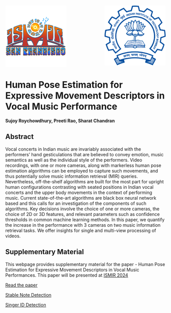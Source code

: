 <!-- ---
layout: page 
# Human Pose Estimation for Expressive Movement Descriptors in Vocal Music Performance
--- -->

<!-- [![GitHub Repo stars](https://img.shields.io/github/stars/nicolas-van/bootstrap-4-github-pages?style=social)](https://github.com/nicolas-van/bootstrap-4-github-pages) -->

<img align="center" src="images/SFO.png" width="192"> <img align="right" src="images/logo.png" width="192"> 

# Human Pose Estimation for Expressive Movement Descriptors in Vocal Music Performance

<b>Sujoy Roychowdhury, Preeti Rao, Sharat Chandran </b>

## Abstract

Vocal concerts in Indian music are invariably associated with the
  performers’ hand gesticulations that are believed to convey emotion,
  music semantics as well as the individual style of the
  performers. Video recordings, with one or more cameras, along with
  markerless human pose estimation algorithms can be employed to
  capture such movements, and thus potentially solve music information
  retrieval (MIR) queries.  Nevertheless, off-the-shelf algorithms are
  built for the most part for upright human configurations contrasting
  with seated positions in Indian vocal concerts and the upper body
  movements in the context of performing music.  Current
  state-of-the-art algorithms are black box neural network based and
  this calls for an investigation of the components of such
  algorithms.  Key decisions involve the choice of one or more
  cameras, the choice of 2D or 3D features, and relevant parameters
  such as confidence thresholds in common machine learning methods.
  In this paper, we quantify the increase in the performance with 3
  cameras on two music information retrieval tasks. We offer insights
  for single and multi-view processing of videos.

## Supplementary Material

This webpage provides supplementary material for the paper - Human Pose Estimation for Expressive Movement Descriptors in Vocal Music Performances. This paper will be presented at <a href="https://ismir2024.ismir.net/" target="_blank">ISMIR 2024</a>

 
[Read the paper](pdf/paper.pdf)

[Stable Note Detection](stableNote.md)

[Singer ID Detection](singerID.md)

